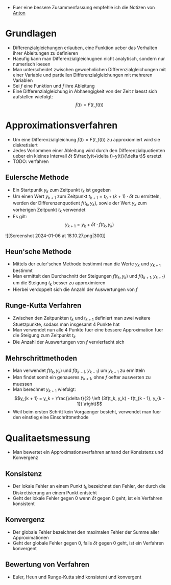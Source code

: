 - Fuer eine bessere Zusammenfassung empfehle ich die Notizen von [Anton](https://github.com/AntonScheitler/Notes)
# Grundlagen
- Differenzialgleichungen erlauben, eine Funktion ueber das Verhalten ihrer Ableitungen zu definieren
- Haeufig kann man Differenzialgleichugnen nicht analytisch, sondern nur numerisch loesen
- Man unterscheidet zwischen gewoehnlichen Differenzialgleichungen mit einer Variable und partiellen Differenzialgleichungen mit mehreren Variablen
- Sei $f$ eine Funktion und $\dot f$ ihre Ableitung
- Eine Differenzialgleichung in Abhaengigkeit von der Zeit $t$ laesst sich aufstellen wiefolgt:
$$\dot f(t) = F(t, f(t))$$
# Approximationsverfahren
- Um eine Differenzialgleichung $\dot f(t) = F(t, f(t))$ zu approxiomiert wird sie diskretisiert
- Jedes Vorlommen einer Ableitung wird durch den Differenzialquotienten ueber ein kleines Intervall $\delta t$ $\frac{y(t+\delta t)-y(t)}{\delta t}$ ersetzt
- TODO: verfahren
## Eulersche Methode
- Ein Startpuntk $y_k$ zum Zeitpunkt $t_k$ ist gegeben
- Um einen Wert $y_{k + 1}$ zum Zeitpunkt $t_{k + 1} = t_0 + (k + 1) \cdot \delta t$ zu ermitteln, werden der Differenzenquotient $f(t_k, y_k)$, sowie der Wert $y_k$ zum vorherigen Zeitpunkt $t_k$ verwendet
- Es gilt: 
$$y_{k + 1} = y_k + \delta t \cdot f(t_k, y_k)$$

![[Screenshot 2024-01-06 at 18.10.27.png|300]]
## Heun'sche Methode
- Mittels der euler'schen Methode bestimmt man die Werte $y_k$ und $y_{k+1}$ bestimmt
- Man ermittelt den Durchschnitt der Steigungen $f(t_k, y_k)$ und $f(t_{k + 1}, y_{k + 1})$ um die Steigung $t_k$ besser zu approximieren
- Hierbei verdoppelt sich die Anzahl der Auswertungen von $f$
## Runge-Kutta Verfahren
- Zwischen den Zeitpunkten $t_k$ und $t_{k +1}$ definiert man zwei weitere Stuetzpunkte, sodass man insgesamt $4$ Punkte hat
- Man verwendet nun alle 4 Punkte fuer eine bessere Approximation fuer die Steigung zum Zeitpunkt $t_k$
- Die Anzahl der Auswertungen von $f$ vervierfacht sich
## Mehrschrittmethoden
- Man verwendet $f(t_k, y_k)$ und $f(t_{k-1}, y_{k-1})$ um $y_{k+1}$ zu ermitteln
- Man findet somit ein genaueres $y_{k + 1}$, ohne $f$ oefter auswerten zu muessen
- Man berechnet $y_{k+1}$ wiefolgt:
$$y_{k + 1} = y_k + \frac{\delta t}{2} \left (3f(t_k, y_k) - f(t_{k - 1}, y_{k - 1}) \right)$$
- Weil beim ersten Schritt kein Vorgaenger besteht, verwendet man fuer den einstieg eine Einschrittmethode
# Qualitaetsmessung
- Man bewertet ein Approximationsverfahren anhand der Konsistenz und Konvergenz
## Konsistenz
- Der lokale Fehler an einem Punkt $t_k$ bezeichnet den Fehler, der durch die Diskretisierung an einem Punkt entsteht
- Geht der lokale Fehler gegen 0 wenn $\delta t$ gegen 0 geht, ist ein Verfahren konsistent
## Konvergenz
- Der globale Fehler bezeichnet den maximalen Fehler der Summe aller Approximationen
- Geht der globale Fehler gegen 0, falls $\delta t$ gegen 0 geht, ist ein Verfahren konvergent
## Bewertung von Verfahren
- Euler, Heun und Runge-Kutta sind konsistent und konvergent